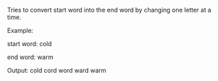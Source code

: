Tries to convert start word into the end word by changing one letter at a time.  

Example:  

start word: cold  

end word: warm  

Output: cold cord word ward warm  

